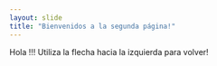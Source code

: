 ```yaml
---
layout: slide
title: "Bienvenidos a la segunda página!"
---
```

Hola !!!
Utiliza la flecha hacia la izquierda para volver!
